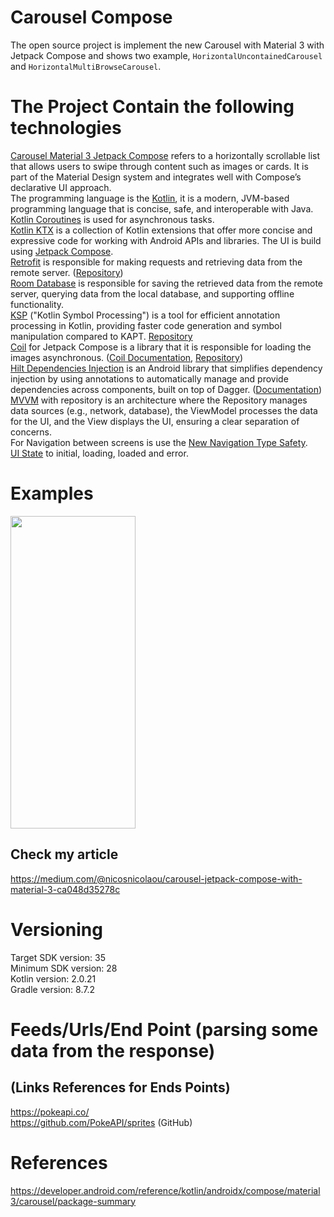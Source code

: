 # Carousel Compose

The open source project is implement the new Carousel with Material 3 with Jetpack Compose and shows
two example, `HorizontalUncontainedCarousel` and `HorizontalMultiBrowseCarousel`.

# The Project Contain the following technologies

[Carousel Material 3 Jetpack Compose](https://developer.android.com/reference/kotlin/androidx/compose/material3/carousel/package-summary)
refers to a horizontally scrollable list that allows users to swipe through content such as images
or cards. It is part of the Material Design system and integrates well with Compose’s declarative UI
approach. <br />
The programming language is the [Kotlin](https://kotlinlang.org/docs/getting-started.html), it is a
modern, JVM-based programming language that is concise, safe, and interoperable with Java. <br />
[Kotlin Coroutines](https://kotlinlang.org/docs/coroutines-overview.html) is used for asynchronous
tasks. <br />
[Kotlin KTX](https://developer.android.com/kotlin/ktx) is a collection of Kotlin extensions that
offer more concise and expressive code for working with Android APIs and libraries.
The UI is build using [Jetpack Compose](https://developer.android.com/develop/ui/compose). <br />
[Retrofit](https://square.github.io/retrofit/) is responsible for making requests and retrieving
data from the remote server. ([Repository](https://github.com/square/retrofit)) <br />
[Room Database](https://developer.android.com/training/data-storage/room) is responsible for saving
the retrieved data from the remote server, querying data from the local database, and supporting
offline functionality.  <br />
[KSP](https://developer.android.com/build/migrate-to-ksp) ("Kotlin Symbol Processing") is a tool for
efficient annotation processing in Kotlin, providing faster code generation and symbol manipulation
compared to KAPT. [Repository](https://github.com/google/ksp) <br />
[Coil](https://coil-kt.github.io/coil/compose/) for Jetpack Compose is a library that it is
responsible for loading the images
asynchronous. ([Coil Documentation](https://coil-kt.github.io/coil/), [Repository](https://github.com/coil-kt/coil)) <br />
[Hilt Dependencies Injection](https://developer.android.com/training/dependency-injection/hilt-android)
is an Android library that simplifies dependency injection by using annotations to automatically
manage and provide dependencies across components, built on top of
Dagger. ([Documentation](https://dagger.dev/hilt/)) <br />
[MVVM](https://developer.android.com/topic/architecture#recommended-app-arch) with repository is an
architecture where the Repository manages data sources (e.g., network, database), the ViewModel
processes the data for the UI, and the View displays the UI, ensuring a clear separation of
concerns. <br />
For Navigation between screens is use
the [New Navigation Type Safety](https://medium.com/androiddevelopers/navigation-compose-meet-type-safety-e081fb3cf2f8). <br />
[UI State](https://developer.android.com/topic/architecture/ui-layer/events#handle-viewmodel-events)
to initial, loading, loaded and error. <br />

# Examples

<p align="left">
  <a title="simulator_image"><img src="examples/example_gif.gif" height="500" width="200"></a>
</p>

## Check my article

https://medium.com/@nicosnicolaou/carousel-jetpack-compose-with-material-3-ca048d35278c <br />

# Versioning

Target SDK version: 35 <br />
Minimum SDK version: 28 <br />
Kotlin version: 2.0.21 <br />
Gradle version: 8.7.2 <br />

# Feeds/Urls/End Point (parsing some data from the response)

## (Links References for Ends Points)

https://pokeapi.co/ <br />
https://github.com/PokeAPI/sprites (GitHub) <br />

# References

https://developer.android.com/reference/kotlin/androidx/compose/material3/carousel/package-summary